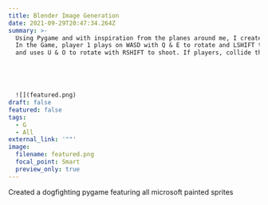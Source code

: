 ```yaml
---
title: Blender Image Generation
date: 2021-09-29T20:47:34.264Z
summary: >-
  Using Pygame and with inspiration from the planes around me, I created a simple dogfighting pygame.
  In the Game, player 1 plays on WASD with Q & E to rotate and LSHIFT to shoot. Player 2 plays on IJKL 
  and uses U & O to rotate with RSHIFT to shoot. If players, collide then they both fall and game ends. 





  ![](featured.png)
draft: false
featured: false
tags:
  - G
  - All
external_link: '""'
image:
  filename: featured.png
  focal_point: Smart
  preview_only: true
---
```

Created a dogfighting pygame featuring all microsoft painted sprites